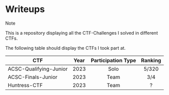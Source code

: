 # Writeups
> [!NOTE]
> This is a repository displaying all the CTF-Challenges I solved in different CTFs. 
>
> The following table should display the CTFs I took part at.

| CTF | Year | Participation Type | Ranking | 
| ------------- | ------------- | :-------------:  | :-----: |
| ACSC-Qualifying-Junior | 2023 | Solo | 5/320 |
| ACSC-Finals-Junior | 2023 | Team | 3/4 |
| Huntress-CTF | 2023 | Team | ? |

